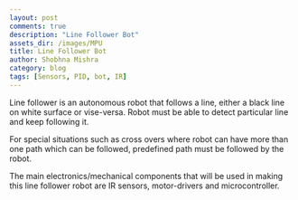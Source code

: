 ```yaml
---
layout: post
comments: true
description: "Line Follower Bot"
assets_dir: /images/MPU
title: Line Follower Bot
author: Shobhna Mishra
category: blog
tags: [Sensors, PID, bot, IR]
---
```


Line follower is an autonomous robot that follows a line, either a black line on white surface or vise-versa. Robot must be able to detect particular line and keep following it.

For special situations such as cross overs where robot can have more than one path which can be followed, predefined path must be followed by the robot.

The main electronics/mechanical components that will be used in making this line follower robot are IR sensors, motor-drivers and microcontroller. 